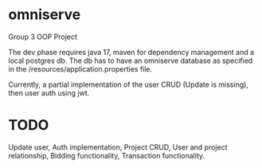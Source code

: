 # omniserve
Group 3  OOP Project

The dev phase requires java 17, maven for dependency management and a local postgres db.
The db has to have an omniserve database as specified in the /resources/application.properties file.

Currently, a partial implementation of the user CRUD (Update is missing), then user auth using jwt.

# TODO
Update user,
Auth implementation,
Project CRUD,
User and project relationship,
Bidding functionality,
Transaction functionality.
